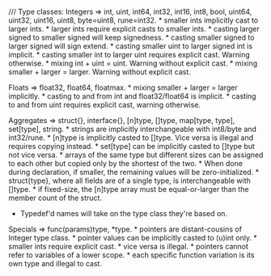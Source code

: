 /// Type classes:
Integers => int, uint, int64, int32, int16, int8, bool, uint64, uint32, uint16, uint8, byte=uint8, rune=int32.
	* smaller ints implicitly cast to larger ints.
	* larger ints require explicit casts to smaller ints.
	* casting larger signed to smaller signed will keep signedness.
	* casting smaller signed to larger signed will sign extend.
	* casting smaller uint to larger signed int is implicit.
	* casting smaller int to larger uint requires explicit cast. Warning otherwise.
	* mixing int     + uint   = uint.   Warning without explicit cast.
	* mixing smaller + larger = larger. Warning without explicit cast.
	
Floats => float32, float64, floatmax.
	* mixing smaller + larger = larger implicitly.
	* casting to and from int and float32/float64 is implicit.
		* casting to and from uint requires explicit cast, warning otherwise.

Aggregates => struct{}, interface{}, [n]type, []type, map[type, type], set[type], string.
	* strings are implicitly interchangeable with [](u)int8/byte and [](u)int32/rune.
	* [n]type is implicitly casted to []type. Vice versa is illegal and requires copying instead.
	* set[type] can be implicitly casted to []type but not vice versa.
	* arrays of the same type but different sizes can be assigned to each other but copied only by the shortest of the two.
		* When done during declaration, if smaller, the remaining values will be zero-initialized.
	* struct{type}, where all fields are of a single type, is interchangeable with []type.
		* if fixed-size, the [n]type array must be equal-or-larger than the member count of the struct.
* Typedef'd names will take on the type class they're based on.
	
Specials => func(params)type, *type.
	* pointers are distant-cousins of Integer type class.
		* pointer values can be implicitly casted to (u)int only.
		* smaller ints require explicit cast.
		* vice versa is illegal.
	* pointers cannot refer to variables of a lower scope.
	* each specific function variation is its own type and illegal to cast.

